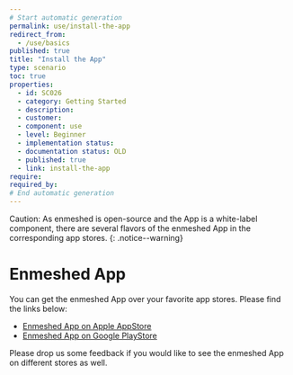 ```yaml
---
# Start automatic generation
permalink: use/install-the-app
redirect_from:
  - /use/basics
published: true
title: "Install the App"
type: scenario
toc: true
properties:
  - id: SC026
  - category: Getting Started
  - description:
  - customer:
  - component: use
  - level: Beginner
  - implementation status:
  - documentation status: OLD
  - published: true
  - link: install-the-app
require:
required_by:
# End automatic generation
---
```


Caution: As enmeshed is open-source and the App is a white-label component, there are several flavors of the enmeshed App in the corresponding app stores.
{: .notice--warning}

# Enmeshed App

You can get the enmeshed App over your favorite app stores. Please find the links below:

- [Enmeshed App on Apple AppStore](https://apps.apple.com/us/app/enmeshed/id1576693742#?platform=ipad)
- [Enmeshed App on Google PlayStore](https://play.google.com/store/apps/details?id=eu.enmeshed.app&hl=de&gl=US)

Please drop us some feedback if you would like to see the enmeshed App on different stores as well.
